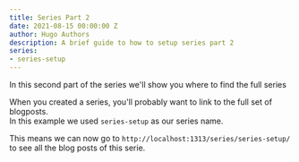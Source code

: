 ```yaml
---
title: Series Part 2
date: 2021-08-15 00:00:00 Z
author: Hugo Authors
description: A brief guide to how to setup series part 2
series:
- series-setup
---
```


In this second part of the series we'll show you where to find the full series

<!--more-->

When you created a series, you'll probably want to link to the full set of blogposts.  
In this example we used `series-setup` as our series name.

This means we can now go to `http://localhost:1313/series/series-setup/` to see all the blog posts of this serie.
